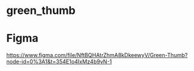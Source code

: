# green_thumb



# Figma
https://www.figma.com/file/NftBQHAtrZhmA8kDkeewyV/Green-Thumb?node-id=0%3A1&t=354E1o4IxMz4b9vN-1
